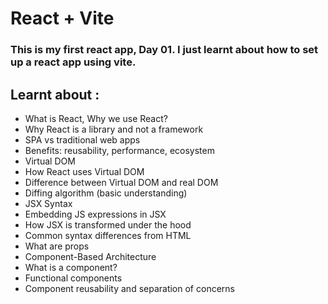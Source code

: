 # React + Vite
### This is my first react app, Day 01. I just learnt about how to set up a react app using vite.
## Learnt about : 
- What is React, Why we use React?
- Why React is a library and not a framework
- SPA vs traditional web apps
- Benefits: reusability, performance, ecosystem
- Virtual DOM
- How React uses Virtual DOM
- Difference between Virtual DOM and real DOM
- Diffing algorithm (basic understanding)
- JSX Syntax
- Embedding JS expressions in JSX
- How JSX is transformed under the hood
- Common syntax differences from HTML
- What are props
- Component-Based Architecture
- What is a component?
- Functional components
- Component reusability and separation of concerns
